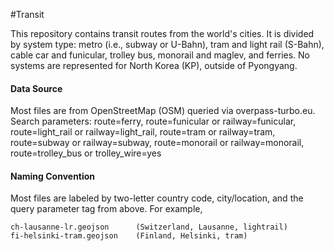 #Transit

This repository contains transit routes from the world's cities. It is divided by system type: metro (i.e., subway or U-Bahn), tram and light rail (S-Bahn), cable car and funicular, trolley bus, monorail and maglev, and ferries. No systems are represented for North Korea (KP), outside of Pyongyang.

#### Data Source

Most files are from OpenStreetMap (OSM) queried via overpass-turbo.eu. Search parameters:
	route=ferry,
	route=funicular or railway=funicular,
	route=light_rail or railway=light_rail,
	route=tram or  railway=tram,
	route=subway or railway=subway,
	route=monorail or railway=monorail,
	route=trolley_bus or trolley_wire=yes

#### Naming Convention

Most files are labeled by two-letter country code, city/location, and the query parameter tag from above. For example,

	ch-lausanne-lr.geojson		(Switzerland, Lausanne, lightrail)
	fi-helsinki-tram.geojson	(Finland, Helsinki, tram)
